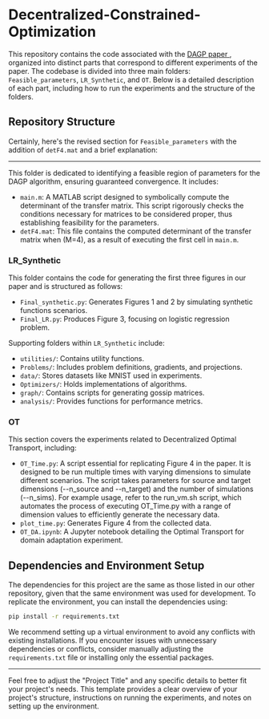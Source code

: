 

# Decentralized-Constrained-Optimization

This repository contains the code associated with the <a href="https://arxiv.org/abs/2210.03232">DAGP paper </a>, organized into distinct parts that correspond to different experiments of the paper. The codebase is divided into three main folders: `Feasible_parameters`, `LR_Synthetic`, and `OT`. Below is a detailed description of each part, including how to run the experiments and the structure of the folders.

## Repository Structure

Certainly, here's the revised section for `Feasible_parameters` with the addition of `detF4.mat` and a brief explanation:

---


This folder is dedicated to identifying a feasible region of parameters for the DAGP algorithm, ensuring guaranteed convergence. It includes:

- `main.m`: A MATLAB script designed to symbolically compute the determinant of the transfer matrix. This script rigorously checks the conditions necessary for matrices to be considered proper, thus establishing feasibility for the parameters.
- `detF4.mat`: This file contains the computed determinant of the transfer matrix when \(M=4\), as a result of executing the first cell in `main.m`. 


### LR_Synthetic

This folder contains the code for generating the first three figures in our paper and is structured as follows:

- `Final_synthetic.py`: Generates Figures 1 and 2 by simulating synthetic functions scenarios.
- `Final_LR.py`: Produces Figure 3, focusing on logistic regression problem.

Supporting folders within `LR_Synthetic` include:

- `utilities/`: Contains utility functions.
- `Problems/`: Includes problem definitions, gradients, and projections.
- `data/`: Stores datasets like MNIST used in experiments.
- `Optimizers/`: Holds implementations of algorithms.
- `graph/`: Contains scripts for generating gossip matrices.
- `analysis/`: Provides functions for performance metrics.

### OT

This section covers the experiments related to Decentralized Optimal Transport, including:

- `OT_Time.py`: A script essential for replicating Figure 4 in the paper. It is designed to be run multiple times with varying dimensions to simulate different scenarios. The script takes parameters for source and target dimensions (--n_source and --n_target) and the number of simulations (--n_sims). For example usage, refer to the run_vm.sh script, which automates the process of executing OT_Time.py with a range of dimension values to efficiently generate the necessary data.
- `plot_time.py`: Generates Figure 4 from the collected data.
- `OT_DA.ipynb`: A Jupyter notebook detailing the Optimal Transport for domain adaptation experiment.

## Dependencies and Environment Setup

The dependencies for this project are the same as those listed in our other repository, given that the same environment was used for development. To replicate the environment, you can install the dependencies using:

```bash
pip install -r requirements.txt
```

We recommend setting up a virtual environment to avoid any conflicts with existing installations. If you encounter issues with unnecessary dependencies or conflicts, consider manually adjusting the `requirements.txt` file or installing only the essential packages.

---

Feel free to adjust the "Project Title" and any specific details to better fit your project's needs. This template provides a clear overview of your project's structure, instructions on running the experiments, and notes on setting up the environment.
